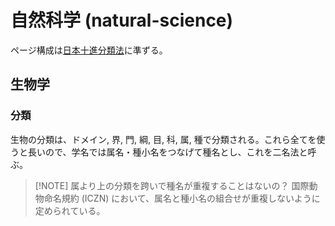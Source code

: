 # 自然科学 (natural-science)

ページ構成は[日本十進分類法](https://www.libnet.pref.okayama.jp/shiryou/ndc/index.htm)に準ずる。

## 生物学

### 分類

生物の分類は、ドメイン, 界, 門, 綱, 目, 科, 属, 種で分類される。これら全てを使うと長いので、学名では属名・種小名をつなげて種名とし、これを二名法と呼ぶ。

> [!NOTE] 属より上の分類を跨いで種名が重複することはないの？
> 国際動物命名規約 (ICZN) において、属名と種小名の組合せが重複しないように定められている。
